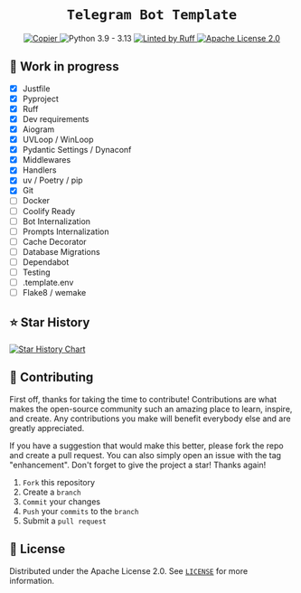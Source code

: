 <div align="center">
    <h1 "><code>Telegram Bot Template</code></h1>
    <div>
        <a href="https://github.com/copier-org/copier">
            <picture>
               <source media="(prefers-color-scheme: dark)" srcset="https://img.shields.io/endpoint?url=https://raw.githubusercontent.com/copier-org/copier/master/img/badge/badge-black.json&style=for-the-badge&labelColor=010409&color=1e242a" />
               <source media="(prefers-color-scheme: light)" srcset="https://img.shields.io/endpoint?url=https://raw.githubusercontent.com/copier-org/copier/master/img/badge/badge-black.json&style=for-the-badge&labelColor=010409&color=f0f1f2" />
               <img alt="Copier" />
             </picture>
        </a>
        <picture>
           <source media="(prefers-color-scheme: dark)" srcset="https://img.shields.io/badge/-Python 3.9 — 3.13-1e242a?style=for-the-badge&logoColor=white&labelColor=3776AB&logo=python" />
           <source media="(prefers-color-scheme: light)" srcset="https://img.shields.io/badge/-Python 3.9 — 3.13-f0f1f2?style=for-the-badge&logoColor=white&labelColor=3776AB&logo=python" />
           <img alt="Python 3.9 - 3.13" />
         </picture>
        <a href="https://github.com/astral-sh/ruff">
            <picture>
               <source media="(prefers-color-scheme: dark)" srcset="https://img.shields.io/badge/-Linted by Ruff-1e242a?style=for-the-badge&logoColor=30173d&labelColor=D7FF64&logo=ruff" />
               <source media="(prefers-color-scheme: light)" srcset="https://img.shields.io/badge/-Linted by Ruff-f0f1f2?style=for-the-badge&logoColor=30173d&labelColor=D7FF64&logo=ruff" />
               <img alt="Linted by Ruff" />
             </picture>
        </a>
        <a href="https://github.com/TimNekk/copier-telegram-bot/blob/main/LICENSE.md">
            <picture>
               <source media="(prefers-color-scheme: dark)" srcset="https://img.shields.io/badge/-Apache License 2.0-1e242a?style=for-the-badge&logoColor=1e242a&labelColor=white&logo=googledocs" />
               <source media="(prefers-color-scheme: light)" srcset="https://img.shields.io/badge/-Apache License 2.0-f0f1f2?style=for-the-badge&logoColor=white&labelColor=1f2328&logo=googledocs" />
               <img alt="Apache License 2.0" />
             </picture>
        </a>
    </div>
</div>

<!-- ## ✨ Features -->
## 🚧 Work in progress

- [x] Justfile
- [x] Pyproject
- [x] Ruff
- [x] Dev requirements
- [x] Aiogram
- [x] UVLoop / WinLoop
- [x] Pydantic Settings / Dynaconf
- [x] Middlewares
- [x] Handlers
- [x] uv / Poetry / pip
- [x] Git
- [ ] Docker
- [ ] Coolify Ready
- [ ] Bot Internalization
- [ ] Prompts Internalization
- [ ] Cache Decorator
- [ ] Database Migrations
- [ ] Dependabot
- [ ] Testing
- [ ] .template.env
- [ ] Flake8 / wemake

## ⭐ Star History

<a href="https://star-history.com/#TimNekk/copier-telegram-bot&Date">
 <picture>
   <source media="(prefers-color-scheme: dark)" srcset="https://api.star-history.com/svg?repos=TimNekk/copier-telegram-bot&type=Date&theme=dark" />
   <source media="(prefers-color-scheme: light)" srcset="https://api.star-history.com/svg?repos=TimNekk/copier-telegram-bot&type=Date" />
   <img alt="Star History Chart" src="https://api.star-history.com/svg?repos=TimNekk/copier-telegram-bot&type=Date" />
 </picture>
</a>

## 👷 Contributing

First off, thanks for taking the time to contribute! Contributions are what makes the open-source community such an amazing place to learn, inspire, and create. Any contributions you make will benefit everybody else and are greatly appreciated.

If you have a suggestion that would make this better, please fork the repo and create a pull request. You can also simply open an issue with the tag "enhancement". Don't forget to give the project a star! Thanks again!

1. `Fork` this repository
2. Create a `branch`
3. `Commit` your changes
4. `Push` your `commits` to the `branch`
5. Submit a `pull request`

## 📝 License

Distributed under the Apache License 2.0. See [`LICENSE`](./LICENSE.md) for more information.